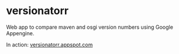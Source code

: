 versionatorr
============

Web app to compare maven and osgi version numbers using Google Appengine.

In action: [versionatorr.appspot.com](http://versionatorr.appspot.com)

